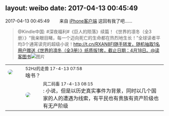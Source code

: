 layout: weibo
date: 2017-04-13 00:45:49
---
<meta name="referrer" content="no-referrer" />

2017-04-13 00:45:49  &nbsp;&nbsp;&nbsp;&nbsp;&nbsp;&nbsp; 来自 <a href="http://app.weibo.com/t/feed/9ksdit" rel="nofollow">iPhone客户端</a>
这回有我了吧……
>  @Kindle中国: #深夜福利#《巨人的陨落》续篇！《世界的凛冬（全3册）》“我亲眼目睹，每一个迈向死亡的生命都在热烈地生长！”全球读者平均3个通宵读完的超级小说！http://t.cn/RXAN8FI随手转发，随机抽取1名用户赠送《世界的凛冬（全3册）》纸质版1套，截止日期：4月18日。@读客图书 ​​​
>  ![图片](https://wx1.sinaimg.cn/large/c2719308ly1fej1kok72zj20af0dw75z.jpg)

<table style="width: 100%;">
  <tr>
    <td style="width: 40px;"><img style="border-radius:50%" src="https://tva4.sinaimg.cn/crop.0.0.180.180.50/8beaf773jw1e8qgp5bmzyj2050050aa8.jpg?KID=imgbed,tva&Expires=1624464105&ssig=lqhLwT1pJ7"></td>
    <td colspan="2"><small>52Hz的走兽 17-4-13 07:58</small><br/>啥书？</td>
  </tr>
  <tr>
    <td/>
    <td style="width: 40px;"><img style="border-radius:50%" src="https://tva3.sinaimg.cn/crop.0.0.639.639.50/6d2a6003jw8f3idy69w2gj20hs0hrt9g.jpg?KID=imgbed,tva&Expires=1624464105&ssig=jnTHLh0q7v"></td>
    <td><small>风二码畜 17-4-13 08:15</small><br/>: 小说，但是以历史真实事件为背景，同时以几个国家的人的遭遇为线索，有平民也有贵族有资产阶级也有无产阶级</td>
  </tr>
</table>
